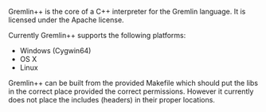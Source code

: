 Gremlin++ is the core of a C++ interpreter for the Gremlin language.
It is licensed under the Apache license.

Currently Gremlin++ supports the following platforms:
  - Windows (Cygwin64)
  - OS X
  - Linux

Gremlin++ can be built from the provided Makefile which should put the libs
in the correct place provided the correct permissions.  However it currently
does not place the includes (headers) in their proper locations.

